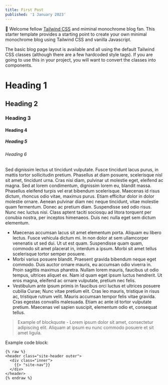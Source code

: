 ```yaml
---
title: First Post
published: '1 January 2023'
---
```


👋 Welcome fellow [Tailwind CSS](https://www.tailwindcss.com) and miminal monochrome blog fan. This starter template provides a starting point to create your own minimal monochrome blog using Tailwind CSS and vanilla Javascript.

The basic blog page layout is available and all using the default Tailwind CSS classes (although there are a few hardcoded style tags). If you are going to use this in your project, you will want to convert the classes into components.

# Heading 1

## Heading 2

### Heading 3

#### Heading 4

##### Heading 5

###### Heading 6

Sed dignissim lectus ut tincidunt vulputate. Fusce tincidunt lacus purus, in mattis tortor sollicitudin pretium. Phasellus at diam posuere, scelerisque nisl sit amet, tincidunt urna. Cras nisi diam, pulvinar ut molestie eget, eleifend ac magna. Sed at lorem condimentum, dignissim lorem eu, blandit massa. Phasellus eleifend turpis vel erat bibendum scelerisque. Maecenas id risus dictum, rhoncus odio vitae, maximus purus. Etiam efficitur dolor in dolor molestie ornare. Aenean pulvinar diam nec neque tincidunt, vitae molestie quam fermentum. Donec ac pretium diam. Suspendisse sed odio risus. Nunc nec luctus nisi. Class aptent taciti sociosqu ad litora torquent per conubia nostra, per inceptos himenaeos. Duis nec nulla eget sem dictum elementum.

- Maecenas accumsan lacus sit amet elementum porta. Aliquam eu libero lectus. Fusce vehicula dictum mi. In non dolor at sem ullamcorper venenatis ut sed dui. Ut ut est quam. Suspendisse quam quam, commodo sit amet placerat in, interdum a ipsum. Morbi sit amet tellus scelerisque tortor semper posuere.
- Morbi varius posuere blandit. Praesent gravida bibendum neque eget commodo. Duis auctor ornare mauris, eu accumsan odio viverra in. Proin sagittis maximus pharetra. Nullam lorem mauris, faucibus ut odio tempus, ultrices aliquet ex. Nam id quam eget ipsum luctus hendrerit. Ut eros magna, eleifend ac ornare vulputate, pretium nec felis.
- Vestibulum ante ipsum primis in faucibus orci luctus et ultrices posuere cubilia Curae; Nunc vitae pretium elit. Cras leo mauris, tristique in risus ac, tristique rutrum velit. Mauris accumsan tempor felis vitae gravida. Cras egestas convallis malesuada. Etiam ac ante id tortor vulputate pretium. Maecenas vel sapien suscipit, elementum odio et, consequat tellus.

> Example of blockquote - Lorem ipsum dolor sit amet, consectetur adipiscing elit. Aliquam at ipsum eu nunc commodo posuere et sit amet ligula.

Example code block:

```
{% raw %}
<header class="site-header outer">
  <div class="inner">
    {{> "site-nav"}}
  </div>
</header>					
{% endraw %}
```
